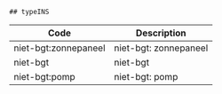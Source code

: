 	## typeINS			
				
|	Code	|	Description	|
|	---	|	---	|
|	niet-bgt:zonnepaneel	|	niet-bgt: zonnepaneel	|
|	niet-bgt	|	niet-bgt	|
|	niet-bgt:pomp	|	niet-bgt: pomp	|
